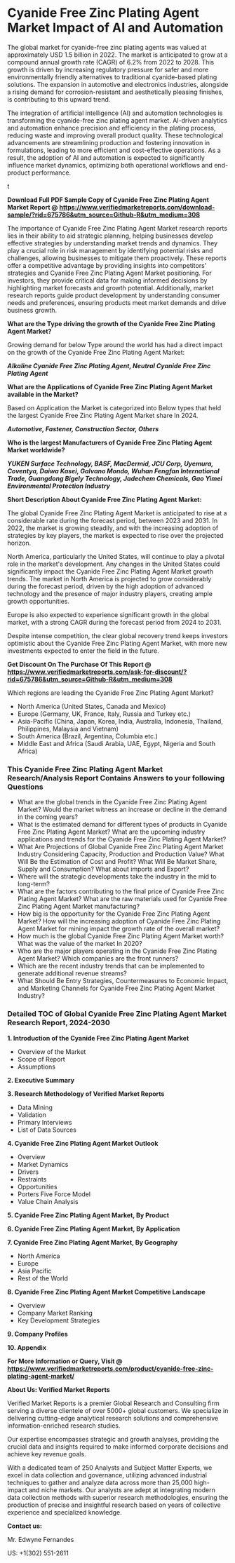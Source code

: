 <meta name="title" content="Global Cyanide Free Zinc Plating Agent Market Impact of AI and Automation"><meta name="description" content="The global market for cyanide-free zinc plating agents was valued at approximately USD 1.5 billion in 2022. The market is anticipated to grow at a compound annual grow"><meta name="title" content="Cyanide Free Zinc Plating Agent Market Size, Share, Scope, Trends, Growth, Opportunities, Analysis, Forecast"><h1>Cyanide Free Zinc Plating Agent Market Impact of AI and Automation</h1><p>The global market for cyanide-free zinc plating agents was valued at approximately USD 1.5 billion in 2022. The market is anticipated to grow at a compound annual growth rate (CAGR) of 6.2% from 2022 to 2028. This growth is driven by increasing regulatory pressure for safer and more environmentally friendly alternatives to traditional cyanide-based plating solutions. The expansion in automotive and electronics industries, alongside a rising demand for corrosion-resistant and aesthetically pleasing finishes, is contributing to this upward trend.</p><p>The integration of artificial intelligence (AI) and automation technologies is transforming the cyanide-free zinc plating agent market. AI-driven analytics and automation enhance precision and efficiency in the plating process, reducing waste and improving overall product quality. These technological advancements are streamlining production and fostering innovation in formulations, leading to more efficient and cost-effective operations. As a result, the adoption of AI and automation is expected to significantly influence market dynamics, optimizing both operational workflows and end-product performance.</p>t</p><p id="" class=""><strong>Download Full PDF Sample Copy of Cyanide Free Zinc Plating Agent Market Report @ <a href="https://www.verifiedmarketreports.com/download-sample/?rid=675786&utm_source=Github-R&utm_medium=308" target="_blank">https://www.verifiedmarketreports.com/download-sample/?rid=675786&utm_source=Github-R&utm_medium=308</a></strong></p><p>The importance of&nbsp;Cyanide Free Zinc Plating Agent Market research reports lies in their ability to aid strategic planning, helping businesses develop effective strategies by understanding market trends and dynamics. They play a crucial role in risk management by identifying potential risks and challenges, allowing businesses to mitigate them proactively. These reports offer a competitive advantage by providing insights into competitors' strategies and Cyanide Free Zinc Plating Agent Market positioning. For investors, they provide critical data for making informed decisions by highlighting market forecasts and growth potential. Additionally, market research reports guide product development by understanding consumer needs and preferences, ensuring products meet market demands and drive business growth.</p><p><strong>What are the&nbsp;Type driving the growth of the Cyanide Free Zinc Plating Agent Market?</strong></p><p id="" class="">Growing demand for below Type around the world has had a direct impact on the growth of the Cyanide Free Zinc Plating Agent Market:</p><em><strong>Alkaline Cyanide Free Zinc Plating Agent, Neutral Cyanide Free Zinc Plating Agent</strong></em></p><strong>What are the&nbsp;Applications&nbsp;of Cyanide Free Zinc Plating Agent Market available in the Market?</strong></p><p id="" class="">Based on Application the Market is categorized into Below types that held the largest Cyanide Free Zinc Plating Agent Market share In 2024.</p><em><strong>Automotive, Fastener, Construction Sector, Others</strong></em></p><strong>Who is the largest Manufacturers of Cyanide Free Zinc Plating Agent Market worldwide?</strong></p><p><em><strong>YUKEN Surface Technology, BASF, MacDermid, JCU Corp, Uyemura, Coventya, Daiwa Kasei, Galvano Mondo, Wuhan Fengfan International Trade, Guangdong Bigely Technology, Jadechem Chemicals, Gao Yimei Environmental Protection Industry</strong></em></p><p id="" class=""><strong>Short Description About Cyanide Free Zinc Plating Agent Market:</strong></p><p>The global Cyanide Free Zinc Plating Agent Market is anticipated to rise at a considerable rate during the forecast period, between 2023 and 2031. In 2022, the market is growing steadily, and with the increasing adoption of strategies by key players, the market is expected to rise over the projected horizon.</p><p>North America, particularly the United States, will continue to play a pivotal role in the market's development. Any changes in the United States could significantly impact the Cyanide Free Zinc Plating Agent Market growth trends. The market in North America is projected to grow considerably during the forecast period, driven by the high adoption of advanced technology and the presence of major industry players, creating ample growth opportunities.</p><p>Europe is also expected to experience significant growth in the global market, with a strong CAGR during the forecast period from 2024 to 2031.</p><p>Despite intense competition, the clear global recovery trend keeps investors optimistic about the Cyanide Free Zinc Plating Agent Market, with more new investments expected to enter the field in the future.</p><p id="" class=""><strong>Get Discount On The Purchase Of This Report @ <a href="https://www.verifiedmarketreports.com/ask-for-discount/?rid=675786&utm_source=Github-R&utm_medium=308" target="_blank">https://www.verifiedmarketreports.com/ask-for-discount/?rid=675786&utm_source=Github-R&utm_medium=308</a></strong></p>Which regions are leading the Cyanide Free Zinc Plating Agent Market?</p><ul><li>North America (United States, Canada and Mexico)</li><li>Europe (Germany, UK, France, Italy, Russia and Turkey etc.)</li><li>Asia-Pacific (China, Japan, Korea, India, Australia, Indonesia, Thailand, Philippines, Malaysia and Vietnam)</li><li>South America (Brazil, Argentina, Columbia etc.)</li><li>Middle East and Africa (Saudi Arabia, UAE, Egypt, Nigeria and South Africa)</li></ul><h3 id="" class="">This Cyanide Free Zinc Plating Agent Market Research/Analysis Report Contains Answers to your following Questions</h3><ul><li>What are the global trends in the Cyanide Free Zinc Plating Agent Market? Would the market witness an increase or decline in the demand in the coming years?</li><li>What is the estimated demand for different types of products in Cyanide Free Zinc Plating Agent Market? What are the upcoming industry applications and trends for the Cyanide Free Zinc Plating Agent Market?</li><li>What Are Projections of Global Cyanide Free Zinc Plating Agent Market Industry Considering Capacity, Production and Production Value? What Will Be the Estimation of Cost and Profit? What Will Be Market Share, Supply and Consumption? What about imports and Export?</li><li>Where will the strategic developments take the industry in the mid to long-term?</li><li>What are the factors contributing to the final price of Cyanide Free Zinc Plating Agent Market? What are the raw materials used for Cyanide Free Zinc Plating Agent Market manufacturing?</li><li>How big is the opportunity for the Cyanide Free Zinc Plating Agent Market? How will the increasing adoption of Cyanide Free Zinc Plating Agent Market for mining impact the growth rate of the overall market?</li><li>How much is the global Cyanide Free Zinc Plating Agent Market worth? What was the value of the market In 2020?</li><li>Who are the major players operating in the Cyanide Free Zinc Plating Agent Market? Which companies are the front runners?</li><li>Which are the recent industry trends that can be implemented to generate additional revenue streams?</li><li>What Should Be Entry Strategies, Countermeasures to Economic Impact, and Marketing Channels for Cyanide Free Zinc Plating Agent Market Industry?</li></ul><h3 id="" class="">Detailed TOC of Global Cyanide Free Zinc Plating Agent Market Research Report, 2024-2030</h3><p id="" class=""><strong>1. Introduction of the Cyanide Free Zinc Plating Agent Market</strong></p><ul><li>Overview of the Market</li><li>Scope of Report</li><li>Assumptions</li></ul><p id="" class=""><strong>2. Executive Summary</strong></p><p id="" class=""><strong>3. Research Methodology of Verified Market Reports</strong></p><ul><li>Data Mining</li><li>Validation</li><li>Primary Interviews</li><li>List of Data Sources</li></ul><p id="" class=""><strong>4. Cyanide Free Zinc Plating Agent Market Outlook</strong></p><ul><li>Overview</li><li>Market Dynamics</li><li>Drivers</li><li>Restraints</li><li>Opportunities</li><li>Porters Five Force Model</li><li>Value Chain Analysis</li></ul><p id="" class=""><strong>5. Cyanide Free Zinc Plating Agent Market, By Product</strong></p><p id="" class=""><strong>6. Cyanide Free Zinc Plating Agent Market, By Application</strong></p><p id="" class=""><strong>7. Cyanide Free Zinc Plating Agent Market, By Geography</strong></p><ul><li>North America</li><li>Europe</li><li>Asia Pacific</li><li>Rest of the World</li></ul><p id="" class=""><strong>8. Cyanide Free Zinc Plating Agent Market Competitive Landscape</strong></p><ul><li>Overview</li><li>Company Market Ranking</li><li>Key Development Strategies</li></ul><p id="" class=""><strong>9. Company Profiles</strong></p><p id="" class=""><strong>10. Appendix</strong></p><p id="" class=""><strong>For More Information or Query, Visit @ <a href="https://www.verifiedmarketreports.com/product/cyanide-free-zinc-plating-agent-market/" target="_blank">https://www.verifiedmarketreports.com/product/cyanide-free-zinc-plating-agent-market/</a></strong></p><p id="" class=""><strong>About Us: Verified Market Reports</strong></p><p id="" class="">Verified Market Reports is a premier Global Research and Consulting firm serving a diverse clientele of over 5000+ global customers. We specialize in delivering cutting-edge analytical research solutions and comprehensive information-enriched research studies.</p><p id="" class="">Our expertise encompasses strategic and growth analyses, providing the crucial data and insights required to make informed corporate decisions and achieve key revenue goals.</p><p id="" class="">With a dedicated team of 250 Analysts and Subject Matter Experts, we excel in data collection and governance, utilizing advanced industrial techniques to gather and analyze data across more than 25,000 high-impact and niche markets. Our analysts are adept at integrating modern data collection methods with superior research methodologies, ensuring the production of precise and insightful research based on years of collective experience and specialized knowledge.</p><p id="" class=""><strong>Contact us:</strong></p><p id="" class="">Mr. Edwyne Fernandes</p><p id="" class="">US: +1(302) 551-2611</p>